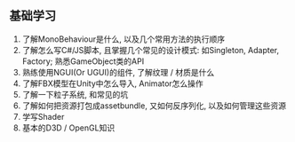 ## 基础学习

1. 了解MonoBehaviour是什么, 以及几个常用方法的执行顺序
2. 了解怎么写C\#/JS脚本, 且掌握几个常见的设计模式: 如Singleton, Adapter, Factory; 熟悉GameObject类的API
3. 熟练使用NGUI\(Or UGUI\)的组件, 了解纹理 / 材质是什么
4. 了解FBX模型在Unity中怎么导入, Animator怎么操作
5. 了解一下粒子系统, 和常见的坑
6. 了解如何把资源打包成assetbundle, 又如何反序列化, 以及如何管理这些资源
7. 学写Shader
8. 基本的D3D / OpenGL知识




